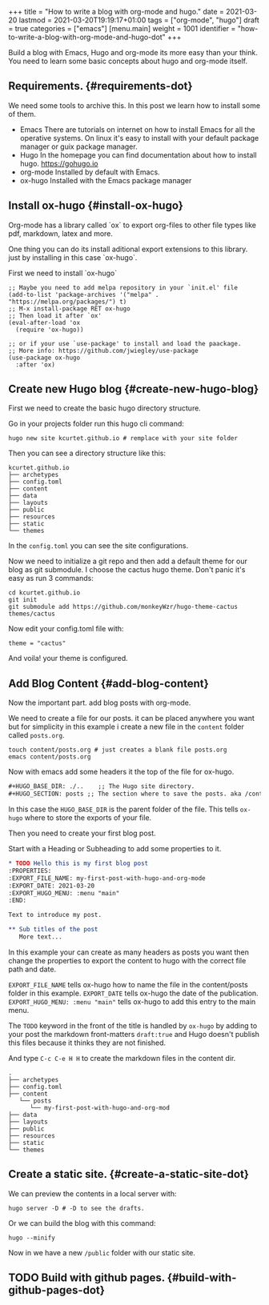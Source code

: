 +++
title = "How to write a blog with org-mode and hugo."
date = 2021-03-20
lastmod = 2021-03-20T19:19:17+01:00
tags = ["org-mode", "hugo"]
draft = true
categories = ["emacs"]
[menu.main]
  weight = 1001
  identifier = "how-to-write-a-blog-with-org-mode-and-hugo-dot"
+++

Build a blog with Emacs, Hugo and org-mode its more easy than your think. You need to learn some basic
concepts about hugo and org-mode itself.


## Requirements. {#requirements-dot}

We need some tools to archive this. In this post we learn how to install some of them.

-   Emacs
    There are tutorials on internet on how to install Emacs for all the operative systems.
    On linux it's easy to install with your default package manager or guix package manager.
-   Hugo
    In the homepage you can find documentation about how to install hugo. <https://gohugo.io>
-   org-mode
    Installed by default with Emacs.
-   ox-hugo
    Installed with the Emacs package manager


## Install ox-hugo {#install-ox-hugo}

Org-mode has a library called \`ox\` to export org-files to other file types like pdf, markdown, latex and more.

One thing you can do its install aditional export extensions to this library.
just by installing in this case \`ox-hugo\`.

First we need to install \`ox-hugo\`

```emacs-lisp
;; Maybe you need to add melpa repository in your `init.el' file
(add-to-list 'package-archives '("melpa" . "https://melpa.org/packages/") t)
;; M-x install-package RET ox-hugo
;; Then load it after `ox'
(eval-after-load 'ox
  (require 'ox-hugo))

;; or if your use `use-package' to install and load the paackage.
;; More info: https://github.com/jwiegley/use-package
(use-package ox-hugo
  :after 'ox)
```


## Create new Hugo blog {#create-new-hugo-blog}

First we need to create the basic hugo directory structure.

Go in your projects folder run this hugo cli command:

```shell
hugo new site kcurtet.github.io # remplace with your site folder
```

Then you can see a directory structure like this:

```text
kcurtet.github.io
├── archetypes
├── config.toml
├── content
├── data
├── layouts
├── public
├── resources
├── static
└── themes
```

In the `config.toml` you can see the site configurations.

Now we need to initialize a git repo and then add a default theme for our blog as git submodule. I choose the cactus hugo theme. Don't panic it's easy as run 3 commands:

```shell
cd kcurtet.github.io
git init
git submodule add https://github.com/monkeyWzr/hugo-theme-cactus themes/cactus
```

Now edit your config.toml file with:

```text
theme = "cactus"
```

And voila! your theme is configured.


## Add Blog Content {#add-blog-content}

Now the important part. add blog posts with org-mode.

We need to create a file for our posts. it can be placed anywhere you want but for simplicity in this example i create a new file in the `content` folder called `posts.org`.

```shell
touch content/posts.org # just creates a blank file posts.org
emacs content/posts.org
```

Now with emacs add some headers it the top of the file for ox-hugo.

```org
#+HUGO_BASE_DIR: ./..    ;; The Hugo site directory.
#+HUGO_SECTION: posts ;; The section where to save the posts. aka /content/posts
```

In this case the `HUGO_BASE_DIR` is the parent folder of the file. This tells `ox-hugo` where to store the exports of your file.

Then you need to create your first blog post.

Start with a Heading or Subheading to add some properties to it.

```org
* TODO Hello this is my first blog post
:PROPERTIES:
:EXPORT_FILE_NAME: my-first-post-with-hugo-and-org-mode
:EXPORT_DATE: 2021-03-20
:EXPORT_HUGO_MENU: :menu "main"
:END:

Text to introduce my post.

** Sub titles of the post
   More text...
```

In this example your can create as many headers as posts you want then change the properties to export the content to hugo with the correct file path and date.

`EXPORT_FILE_NAME` tells ox-hugo how to name the file in the content/posts folder in this example.
`EXPORT_DATE` tells ox-hugo the date of the publication.
`EXPORT_HUGO_MENU: :menu "main"` tells ox-hugo to add this entry to the main menu.

The `TODO` keyword in the front of the title is handled by `ox-hugo` by adding to your post the markdown front-matters `draft:true` and Hugo doesn't publish this files because it thinks they are not finished.

And type `C-c C-e H H` to create the markdown files in the content dir.

```text
.
├── archetypes
├── config.toml
├── content
   └── posts
      └── my-first-post-with-hugo-and-org-mod
├── data
├── layouts
├── public
├── resources
├── static
└── themes
```


## Create a static site. {#create-a-static-site-dot}

We can preview the contents in a local server with:

```shell
hugo server -D # -D to see the drafts.
```

Or we can build the blog with this command:

```shell
hugo --minify
```

Now in we have a new `/public` folder with our static site.


## <span class="org-todo todo TODO">TODO</span> Build with github pages. {#build-with-github-pages-dot}
